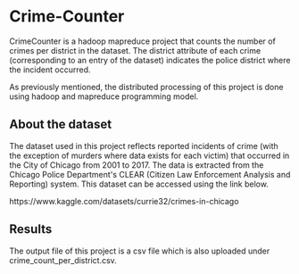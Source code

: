 # Crime-Counter
<p>CrimeCounter is a hadoop mapreduce project that counts the number of crimes per district in the dataset. The district attribute of each crime (corresponding to an entry of the dataset) indicates the police district where the incident occurred.</p>
<p></p>
<p>As previously mentioned, the distributed processing of this project is done using hadoop and mapreduce programming model.</p>

## About the dataset
The dataset used in this project reflects reported incidents of crime (with the exception of murders where data exists for each victim) that occurred in the City of Chicago from 2001 to 2017. The data is extracted from the Chicago Police Department's CLEAR (Citizen Law Enforcement Analysis and Reporting) system. This dataset can be accessed using the link below.
<p></p>
https://www.kaggle.com/datasets/currie32/crimes-in-chicago

## Results
<p>The output file of this project is a csv file which is also uploaded under crime_count_per_district.csv.</p>
